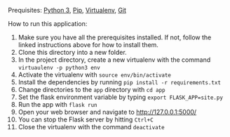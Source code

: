 Prequisites: [Python 3](http://docs.python-guide.org/en/latest/), [Pip](https://pip.pypa.io/en/stable/installing/), [Virtualenv](https://virtualenv.pypa.io/en/stable/installation/), [Git](https://git-scm.com/book/en/v2/Getting-Started-Installing-Git)

How to run this application:
1. Make sure you have all the prerequisites installed. If not, follow the linked instructions above for how to install them.
2. Clone this directory into a new folder.
3. In the project directory, create a new virtualenv with the command `virtuaulenv -p python3 env`
4. Activate the virtualenv with `source env/bin/activate`
5. Install the dependencies by running `pip install -r requirements.txt`
6. Change directories to the `app` directory with `cd app`
7. Set the flask environment variable by typing `export FLASK_APP=site.py`
8. Run the app with `flask run`
9. Open your web browser and navigate to <http://127.0.0.1:5000/>
10. You can stop the Flask server by hitting `Ctrl+C`
11. Close the virtualenv with the command `deactivate`